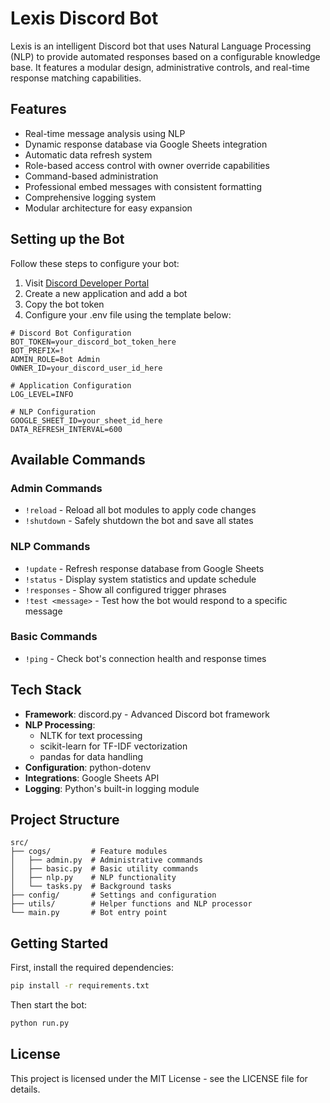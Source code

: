 # Lexis Discord Bot

Lexis is an intelligent Discord bot that uses Natural Language Processing (NLP) to provide automated responses based on a configurable knowledge base. It features a modular design, administrative controls, and real-time response matching capabilities.

## Features

- Real-time message analysis using NLP
- Dynamic response database via Google Sheets integration
- Automatic data refresh system
- Role-based access control with owner override capabilities
- Command-based administration
- Professional embed messages with consistent formatting
- Comprehensive logging system
- Modular architecture for easy expansion

## Setting up the Bot

Follow these steps to configure your bot:

1. Visit [Discord Developer Portal](https://discord.com/developers/applications)
2. Create a new application and add a bot
3. Copy the bot token
4. Configure your .env file using the template below:

```env
# Discord Bot Configuration
BOT_TOKEN=your_discord_bot_token_here
BOT_PREFIX=!
ADMIN_ROLE=Bot Admin
OWNER_ID=your_discord_user_id_here

# Application Configuration
LOG_LEVEL=INFO

# NLP Configuration
GOOGLE_SHEET_ID=your_sheet_id_here
DATA_REFRESH_INTERVAL=600
```

## Available Commands

### Admin Commands

- `!reload` - Reload all bot modules to apply code changes
- `!shutdown` - Safely shutdown the bot and save all states

### NLP Commands

- `!update` - Refresh response database from Google Sheets
- `!status` - Display system statistics and update schedule
- `!responses` - Show all configured trigger phrases
- `!test <message>` - Test how the bot would respond to a specific message

### Basic Commands

- `!ping` - Check bot's connection health and response times

## Tech Stack

- **Framework**: discord.py - Advanced Discord bot framework
- **NLP Processing**:
  - NLTK for text processing
  - scikit-learn for TF-IDF vectorization
  - pandas for data handling
- **Configuration**: python-dotenv
- **Integrations**: Google Sheets API
- **Logging**: Python's built-in logging module

## Project Structure

```
src/
├── cogs/         # Feature modules
│   ├── admin.py  # Administrative commands
│   ├── basic.py  # Basic utility commands
│   ├── nlp.py    # NLP functionality
│   └── tasks.py  # Background tasks
├── config/       # Settings and configuration
├── utils/        # Helper functions and NLP processor
└── main.py       # Bot entry point
```

## Getting Started

First, install the required dependencies:

```bash
pip install -r requirements.txt
```

Then start the bot:

```bash
python run.py
```

## License

This project is licensed under the MIT License - see the LICENSE file for details.
